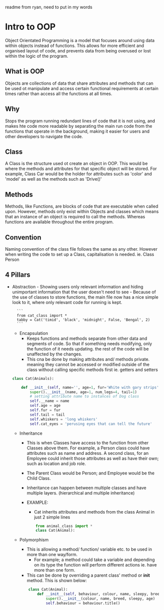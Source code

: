 readme from ryan, need to put in my words 
# Intro to OOP  
Object Orientated Programming is a model that focuses around using data within objects instead of functions. This allows for more efficient and organised layout of code, and prevents data from being overused or lost within the logic of the program.

## What is OOP
Objects are collections of data that share attributes and methods that can be used ot manipulate and access certain functional requirements at certain times rather than access all the functions at all times. 

## Why
Stops the program running redundant lines of code that it is not using, and makes hte code more readable by separating the main run code from the functions that operate in the background, making it easier for users and other developers to navigate the code.

## Class
A Class is the structure used ot create an object in OOP. This would be where the methods and attributes for that specific object will be stored. For example, Class Car would be the holder for attributes such as 'color' and 'model' as well as the methods such as 'Drive()'
    
## Methods
Methods, like Functions, are blocks of code that are executable when called upon. However, methods only exist within Objects and classes which means that an instance of an object is required to call the methods. Whereas functions are available throughout the entire program.
## Convention
Naming convention of the class file follows the same as any other. However when writing the code to set up a Class, capitalisation is needed. ie. Class Person
## 4 Pillars
- Abstraction
        - Showing users only relevant information and hiding unimportant information that the user doesn't need to see
        - Because of the use of classes to store functions, the main file now has a nice simple look to it, where only relevant code for running is kept.
        
        ```
        from cat_class import *
        tabby = Cat('timid', 'black', 'midnight', False, 'Bengal', 2)
        ```
    
    - Encapsulation 
        - Keeps functions and methods separate from other data and segments of code. So that if something needs modifying, only the function of it needs updating. the rest of the code will be unaffected by the changes.
        - This cna be done by making attributes and/ methods private. meaning they cannot be accessed or modified outside of the class without calling specific methods first ie. getters and setters
        
    ```python
    class Cat(Animals):

        def __init__(self, name='', age=1, fur='White with gary strips', tail='fluffy tail'):
            super().__init__(name, age=1, num_legs=4, tail=1)
            # setting attribute name to instances of Dog class
            self.__name = name
            self.age = age
            self.fur = fur
            self.tail = tail
            self.whiskers = 'long whiskers'
            self.cat_eyes = 'perusing eyes that can tell the future' 
   ```
    
    - Inheritance
        - This is when Classes have access to the function from other Classes above them. For example, a Person class could have attributes such as name and address. A second class, for an Employee could inherit those attributes as well as have their own; such as location and job role.
        - The Parent Class would be Person; and Employee would be the Child Class.
        - Inheritance can happen between multiple classes and have multiple layers. (hierarchical and multiple inheritance)
        - EXAMPLE:
            - Cat inherits attributes and methods from the class Animal in just 2 simple lines
            
          ```python
              from animal_class import *
              class Cat(Animal):
          ```
        
    - Polymorphism
        - This is allowing a method/ function/ variable etc. to be used in more than one way/form.
            - For example; a method could take a variable and depending on its type the function will perform different actions ie. have more than one form.
        - This can be done by overriding a parent class' method or __init__ method. This is shown below:
        
        ```python
            class Cat(Animal):
                def __init__(self, behaviour, colour, name, sleepy, breed, age):
                    super().__init__(colour, name, breed, sleepy, age)
                    self.behaviour = behaviour.title()   
        ``` 
